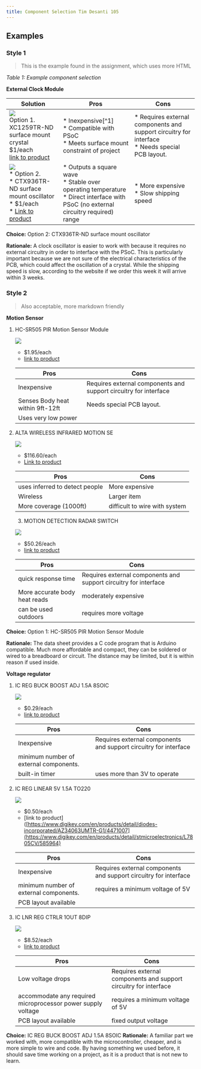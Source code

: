 ```yaml
---
title: Component Selection Tim Desanti 105
---
```


## Examples

### Style 1

> This is the example found in the assignment, which uses more HTML

*Table 1: Example component selection*

**External Clock Module**

| **Solution**                                                                                                                                                                                      | **Pros**                                                                                                                                    | **Cons**                                                                                            |
| ------------------------------------------------------------------------------------------------------------------------------------------------------------------------------------------------- | ------------------------------------------------------------------------------------------------------------------------------------------- | --------------------------------------------------------------------------------------------------- |
| ![](image1.png)<br>Option 1.<br> XC1259TR-ND surface mount crystal<br>$1/each<br>[link to product](http://www.digikey.com/product-detail/en/ECS-40.3-S-5PX-TR/XC1259TR-ND/827366)                 | \* Inexpensive[^1]<br>\* Compatible with PSoC<br>\* Meets surface mount constraint of project                                               | \* Requires external components and support circuitry for interface<br>\* Needs special PCB layout. |
| ![](image3.png)<br>\* Option 2. <br>\* CTX936TR-ND surface mount oscillator <br>\* $1/each <br>\* [Link to product](http://www.digikey.com/product-detail/en/636L3I001M84320/CTX936TR-ND/2292940) | \* Outputs a square wave <br>\* Stable over operating temperature <br> \* Direct interface with PSoC (no external circuitry required) range | * More expensive <br>\* Slow shipping speed                                                         |

**Choice:** Option 2: CTX936TR-ND surface mount oscillator

**Rationale:** A clock oscillator is easier to work with because it requires no external circuitry in order to interface with the PSoC. This is particularly important because we are not sure of the electrical characteristics of the PCB, which could affect the oscillation of a crystal. While the shipping speed is slow, according to the website if we order this week it will arrive within 3 weeks.

### Style 2

> Also acceptable, more markdown friendly

**Motion Sensor**

1. HC-SR505 PIR Motion Sensor Module

    ![](![HCSR505-Motion-Sensor-2](https://github.com/user-attachments/assets/6aed399b-9c60-4f45-9eab-51a3d3c59d1e))

    * $1.95/each
    * [link to product](https://protosupplies.com/product/hc-sr505-mini-pir-motion-sensing-module/)

    | Pros                                      | Cons                                                             |
    | ----------------------------------------- | ---------------------------------------------------------------- |
    | Inexpensive                               | Requires external components and support circuitry for interface |
    | Senses Body heat within 9ft-12ft          | Needs special PCB layout.                                        |
    | Uses very low power                       | 

2. ALTA WIRELESS INFRARED MOTION SE

    ![](<img width="200" height="200" alt="image" src="https://github.com/user-attachments/assets/7e0766e9-71f6-468e-9be0-febff88cc165" />)

    * $116.60/each
    * [Link to product](https://www.digikey.com/en/products/detail/monnit-corporation/MNS2-9-W2-MS-IR/7776952)

    | Pros                                                              | Cons                |
    | ----------------------------------------------------------------- | ------------------- |
    | uses inferred to detect people                                    | More expensive      |
    | Wireless                                                          | Larger item         |
    | More coverage (1000ft)                                            | difficult to wire with system

   3. MOTION DETECTION RADAR SWITCH

    ![](<img width="200" height="200" alt="image" src="https://github.com/user-attachments/assets/ee01a59e-437c-4ba2-a87f-a9aa27466038" />)

    * $50.26/each
    * [link to product]([[https://protosupplies.com/product/hc-sr505-mini-pir-motion-sensing-module/](https://www.digikey.com/en/products/detail/innosent-gmbh/80-00000450/13182472)](https://www.digikey.com/en/products/detail/innosent-gmbh/80-00000450/13182472))

    | Pros                                      | Cons                                                             |
    | ----------------------------------------- | ---------------------------------------------------------------- |
    | quick response time                       | Requires external components and support circuitry for interface |
    | More accurate body heat reads             | moderately expensive                                             |
    | can be used outdoors                      | requires more voltage

**Choice:** Option 1: HC-SR505 PIR Motion Sensor Module

**Rationale:** The data sheet provides a C code program that is Arduino compatible. Much more affordable and compact, they can be soldered or wired to a breadboard or circuit. The distance may be limited, but it is within reason if used inside.


**Voltage regulator**

1. IC REG BUCK BOOST ADJ 1.5A 8SOIC

    ![](<img width="200" height="200" alt="image" src="https://github.com/user-attachments/assets/a96476c3-98e4-4bef-88f7-128437615a10" />
)

    * $0.29/each
    * [link to product](https://www.digikey.com/en/products/detail/diodes-incorporated/AZ34063UMTR-G1/4471007)

    | Pros                                      | Cons                                                             |
    | ----------------------------------------- | ---------------------------------------------------------------- |
    | Inexpensive                               | Requires external components and support circuitry for interface |
    | minimum number of external components.    |                                                                  |
    | built-in timer                            | uses more than 3V to operate



2. IC REG LINEAR 5V 1.5A TO220

    ![](<img width="200" height="200" alt="image" src="https://github.com/user-attachments/assets/d6bb1a13-87c9-477a-9c0c-10387879de37" />
)

    * $0.50/each
    * [link to product]([https://www.digikey.com/en/products/detail/diodes-incorporated/AZ34063UMTR-G1/4471007](https://www.digikey.com/en/products/detail/stmicroelectronics/L7805CV/585964)

    | Pros                                      | Cons                                                             |
    | ----------------------------------------- | ---------------------------------------------------------------- |
    | Inexpensive                               | Requires external components and support circuitry for interface |
    | minimum number of external components.    | requires a minimum voltage of 5V                                 |
    | PCB layout available                      | 
   






3. IC LNR REG CTRLR 1OUT 8DIP

    ![](<img width="200" height="200" alt="image" src="https://github.com/user-attachments/assets/efc4e4bd-cb04-4a98-a0c2-ba60caad03a8" />
)

    * $8.52/each
    * [link to product](https://www.digikey.com/en/products/detail/analog-devices-inc/LT1575CN8-5-PBF/962848)

    | Pros                                      | Cons                                                             |
    | ----------------------------------------- | ---------------------------------------------------------------- |
    | Low voltage drops                         | Requires external components and support circuitry for interface |
    | accommodate any required microprocessor power supply voltage    | requires a minimum voltage of 5V                                 |
    | PCB layout available                      | fixed output voltage

**Choice:**  IC REG BUCK BOOST ADJ 1.5A 8SOIC
**Rationale:** A familiar part we worked with, more compatible with the microcontroller, cheaper, and is more simple to wire and code. By having
something we used before, it should save time working on a project, as it is a product that is not new to learn. 
